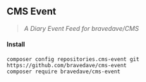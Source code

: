 ## CMS Event

> _A Diary Event Feed for bravedave/CMS_

#### Install
   ```
   composer config repositories.cms-event git https://github.com/bravedave/cms-event
   composer require bravedave/cms-event
   ```
